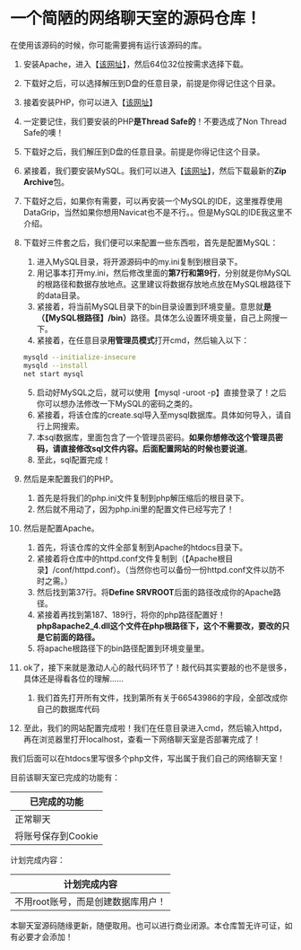 # 一个简陋的网络聊天室的源码仓库！

在使用该源码的时候，你可能需要拥有运行该源码的库。

1. 安装Apache，进入【[该网址](https://www.apachelounge.com/download/)】，然后64位32位按需求选择下载。
2. 下载好之后，可以选择解压到D盘的任意目录，前提是你得记住这个目录。
3. 接着安装PHP，你可以进入【[该网址](https://windows.php.net/download/)】
4. 一定要记住，我们要安装的PHP**是Thread Safe的**！不要选成了Non Thread Safe的噢！
5. 下载好之后，我们解压到D盘的任意目录。前提是你得记住这个目录。
6. 紧接着，我们要安装MySQL。我们可以进入【[该网址](https://dev.mysql.com/downloads/mysql/)】，然后下载最新的**Zip Archive**包。
7. 下载好之后，如果你有需要，可以再安装一个MySQL的IDE，这里推荐使用DataGrip，当然如果你想用Navicat也不是不行。。但是MySQL的IDE我这里不介绍。
8. 下载好三件套之后，我们便可以来配置一些东西啦，首先是配置MySQL：
    1. 进入MySQL目录，将开源源码中的my.ini复制到根目录下。
    2. 用记事本打开my.ini，然后修改里面的**第7行和第9行**，分别就是你MySQL的根路径和数据存放地点。这里建议将数据存放地点放在MySQL根路径下的data目录。
    3. 紧接着，将当前MySQL目录下的bin目录设置到环境变量。意思就<b>是（【MySQL根路径】/bin）</b>路径。具体怎么设置环境变量，自己上网搜一下。
    4. 紧接着，在任意目录**用管理员模式**打开cmd，然后输入以下：

   ```bash
   mysqld --initialize-insecure
   mysqld --install
   net start mysql
   ```

    5. 启动好MySQL之后，就可以使用【mysql -uroot -p】直接登录了！之后你可以想办法修改一下MySQL的密码之类的。
    6. 紧接着，将该仓库的create.sql导入至mysql数据库。具体如何导入，请自行上网搜索。
    7. 本sql数据库，里面包含了一个管理员密码。**如果你想修改这个管理员密码，请直接修改sql文件内容。后面配置网站的时候也要说道**。
    8. 至此，sql配置完成！
9. 然后是来配置我们的PHP。
    1. 首先是将我们的php.ini文件复制到php解压缩后的根目录下。
    2. 然后就不用动了，因为php.ini里的配置文件已经写完了！
10. 然后是配置Apache。
    1. 首先，将该仓库的文件全部复制到Apache的htdocs目录下。
    2. 紧接着将仓库中的httpd.conf文件复制到（【Apache根目录】/conf/httpd.conf）。（当然你也可以备份一份httpd.conf文件以防不时之需。）
    3. 然后找到第37行。将**Define SRVROOT**后面的路径改成你的Apache路径。
    4. 紧接着再找到第187、189行，将你的php路径配置好！**php8apache2_4.dll这个文件在php根路径下，这个不需要改，要改的只是它前面的路径。**
    5. 将apache根路径下的bin路径配置到环境变量里。
11. ok了，接下来就是激动人心的敲代码环节了！敲代码其实要敲的也不是很多，具体还是得看各位的理解……
    1. 我们首先打开所有文件，找到第所有关于66543986的字段，全部改成你自己的数据库代码
12. 至此，我们的网站配置完成啦！我们在任意目录进入cmd，然后输入httpd，再在浏览器里打开localhost，查看一下网络聊天室是否部署完成了！

我们后面可以在htdocs里写很多个php文件，写出属于我们自己的网络聊天室！

目前该聊天室已完成的功能有：

| 已完成的功能       |
|--------------|
| 正常聊天         |
| 将账号保存到Cookie |

计划完成内容：

|计划完成内容|
|----|
|不用root账号，而是创建数据库用户！|

本聊天室源码随缘更新，随便取用。也可以进行商业闭源。本仓库暂无许可证，如有必要才会添加！